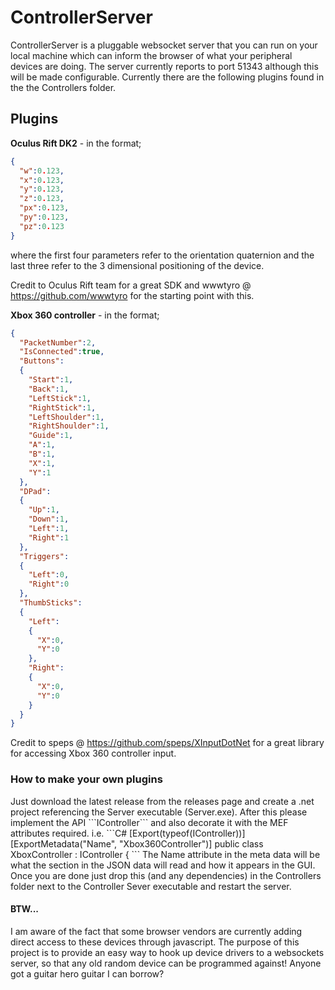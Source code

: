 <h1>ControllerServer</h1>
ControllerServer is a pluggable websocket server that you can run on your local machine which can inform the browser of what your peripheral devices are doing. The server currently reports to port 51343 although this will be made configurable.
Currently there are the following plugins found in the the Controllers folder. 
<h2>Plugins</h2>

<b>Oculus Rift DK2</b> - in the format;

```JSON
{
  "w":0.123,
  "x":0.123,
  "y":0.123,
  "z":0.123,
  "px":0.123,
  "py":0.123,
  "pz":0.123
}
```
where the first four parameters refer to the orientation quaternion and the last three refer to the 3 dimensional positioning of the device.

Credit to Oculus Rift team for a great SDK and wwwtyro @ https://github.com/wwwtyro for the starting point with this.

<b>Xbox 360 controller</b> - in the format; 
```JSON
{
  "PacketNumber":2,
  "IsConnected":true,
  "Buttons":
  {
    "Start":1,
    "Back":1,
    "LeftStick":1,
    "RightStick":1,
    "LeftShoulder":1,
    "RightShoulder":1,
    "Guide":1,
    "A":1,
    "B":1,
    "X":1,
    "Y":1
  },
  "DPad":
  {
    "Up":1,
    "Down":1,
    "Left":1,
    "Right":1
  },
  "Triggers":
  {
    "Left":0,
    "Right":0
  },
  "ThumbSticks":
  {
    "Left":
    {
      "X":0,
      "Y":0
    },
    "Right":
    {
      "X":0,
      "Y":0
    }
  }
}
```
Credit to speps @ https://github.com/speps/XInputDotNet for a great library for accessing Xbox 360 controller input. 

<h3>How to make your own plugins</h3>
Just download the latest release from the releases page and create a .net project referencing the Server executable (Server.exe). After this please implement the API  ```IController``` and also decorate it with the MEF attributes required. i.e.
```C#
    [Export(typeof(IController))]
    [ExportMetadata("Name", "Xbox360Controller")]
    public class XboxController : IController
    {
```
The Name attribute in the meta data will be what the section in the JSON data will read and how it appears in the GUI.
Once you are done just drop this (and any dependencies) in the Controllers folder next to the Controller Sever executable and restart the server.
<h4>BTW...</h4>
I am aware of the fact that some browser vendors are currently adding direct access to these devices through javascript. The purpose of this project is to provide an easy way to hook up device drivers to a websockets server, so that any old random device can be programmed against! Anyone got a guitar hero guitar I can borrow?
